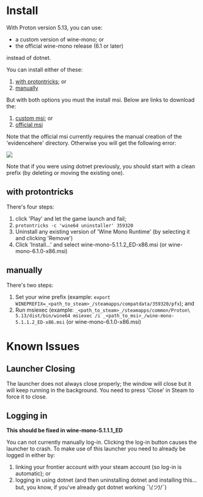 # Install
With Proton version 5.13, you can use:
* a custom version of wine-mono; or
* the official wine-mono release (6.1 or later)

instead of dotnet.

You can install either of these:
1. [with protontricks](#with-protontricks); or
2. [manually](#manually)

But with both options you must the install msi. Below are links to download the:
1. [custom msi](https://github.com/redmcg/wine-mono/releases/download/wine-mono-5.1.1.2_ED/wine-mono-5.1.1.2_ED-x86.msi); or
2. [official msi](https://github.com/madewokherd/wine-mono/releases/download/wine-mono-6.1.0/wine-mono-6.1.0-x86.msi)

Note that the official msi currently requires the manual creation of the 'evidencehere' directory. Otherwise you will get the following error:

![](https://user-images.githubusercontent.com/8346438/112704443-b7168880-8eee-11eb-8bc3-d32c7e7c964c.png)

Note that if you were using dotnet previously, you should start with a clean prefix (by deleting or moving the existing one).

## with protontricks
There's four steps:
1. click 'Play' and let the game launch and fail;
2. `protontricks -c 'wine64 uninstaller' 359320`
3. Uninstall any existing version of 'Wine Mono Runtime' (by selecting it and clicking 'Remove')
4. Click 'Install...' and select wine-mono-5.1.1.2_ED-x86.msi (or wine-mono-6.1.0-x86.msi)

## manually
There's two steps:
1. Set your wine prefix (example: `export WINEPREFIX=_<path_to_steam>_/steamapps/compatdata/359320/pfx`); and
2. Run msiexec (example: `_<path_to_steam>_/steamapps/common/Proton\ 5.13/dist/bin/wine64 msiexec /i _<path_to_msi>_/wine-mono-5.1.1.2_ED-x86.msi` (or wine-mono-6.1.0-x86.msi)

# Known Issues
## Launcher Closing
The launcher does not always close properly; the window will close but it will keep running in the background. You need to press 'Close' in Steam to force it to close.

## Logging in
**This should be fixed in wine-mono-5.1.1.1_ED**

You can not currently manually log-in. Clicking the log-in button causes the launcher to crash. To make use of this launcher you need to already be logged in either by:
1. linking your frontier account with your steam account (so log-in is automatic); or
2. logging in using dotnet (and then uninstalling dotnet and installing this... but, you know, if you've already got dotnet working ¯\\_(ツ)_/¯)